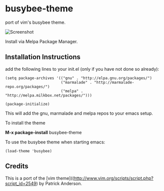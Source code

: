 busybee-theme
=============

port of vim's busybee theme.

![Screenshot](https://github.com/mswift42/busybee-theme/raw/master/Screenshot.png)

Install via Melpa Package Manager.

Installation Instructions
-------------------------

add the following lines to your init.el (only if you have not done so already):

    (setq package-archives '(("gnu" . "http://elpa.gnu.org/packages/")
                             ("marmalade" . "http://marmalade-repo.org/packages/")
                             ("melpa" . "http://melpa.milkbox.net/packages/")))

    (package-initialize)



This will add the gnu, marmalade and melpa repos to your emacs setup.

To install the theme

**M-x package-install** busybee-theme


To use the busybee theme when starting emacs:

    (load-theme 'busybee)


Credits
-------

This is a port of the [vim theme]((http://www.vim.org/scripts/script.php?script_id=2549) by Patrick Anderson.





